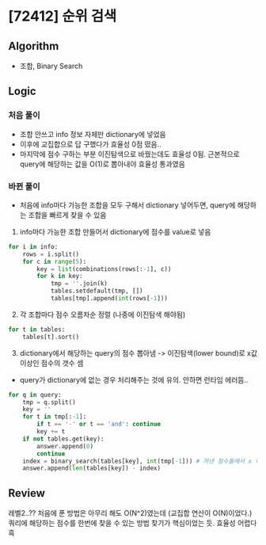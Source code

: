 # [72412] 순위 검색
## Algorithm
- 조합, Binary Search
## Logic
### 처음 풀이
- 조합 안쓰고 info 정보 자체만 dictionary에 넣었음
- 이후에 교집합으로 답 구했다가 효율성 0점 떴음..
- 마지막에 점수 구하는 부분 이진탐색으로 바꿨는데도 효율성 0됨. 근본적으로 query에 해당하는 값을 O(1)로 뽑아내야 효율성 통과였음

### 바뀐 풀이
- 처음에 info마다 가능한 조합을 모두 구해서 dictionary 넣어두면, query에 해당하는 조합을 빠르게 찾을 수 있음
1. info마다 가능한 조합 만들어서 dictionary에 점수를 value로 넣음
```python
for i in info:
    rows = i.split()
    for c in range(5):
        key = list(combinations(rows[:-1], c))
        for k in key:
            tmp = ''.join(k)
            tables.setdefault(tmp, [])
            tables[tmp].append(int(rows[-1]))
```
2. 각 조합마다 점수 오름차순 정렬 (나중에 이진탐색 해야됨)
```python
for t in tables:
    tables[t].sort()
```
3. dictionary에서 해당하는 query의 점수 뽑아냄 -> 이진탐색(lower bound)로 x값 이상인 점수의 갯수 셈
- query가 dictionary에 없는 경우 처리해주는 것에 유의. 안하면 런타임 에러뜸..
```python
for q in query:
    tmp = q.split()
    key = ''
    for t in tmp[:-1]:
        if t == '-' or t == 'and': continue
        key += t
    if not tables.get(key):
        answer.append(0)
        continue
    index = binary_search(tables[key], int(tmp[-1])) # 꺼낸 점수들에서 x 이상인 값들 이진탐색으로 count
    answer.append(len(tables[key]) - index)
```

## Review
레벨2..?? 처음에 푼 방법은 아무리 해도 O(N^2)였는데 (교집합 연산이 O(N)이었다.) 쿼리에 해당하는 점수를 한번에 찾을 수 있는 방법 찾기가 핵심이었는 듯. 효율성 어렵다 흑